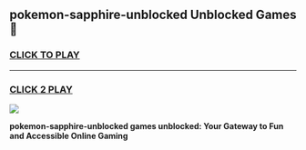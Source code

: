 
## pokemon-sapphire-unblocked Unblocked Games👋
<h3>
<a href="https://news.freeplayer.one?title=pokemon-sapphire-unblocked&ref=16F">CLICK TO PLAY</a></h3>
<hr>

<h3>
<a href="https://news.freeplayer.one?title=pokemon-sapphire-unblocked&ref=16F">CLICK 2 PLAY</a>
  
</h3>

<a href="https://news.freeplayer.one?title=pokemon-sapphire-unblocked&ref=16F/"><img src="https://clearcache.store/games.png"></a>


**pokemon-sapphire-unblocked games unblocked: Your Gateway to Fun and Accessible Online Gaming**
